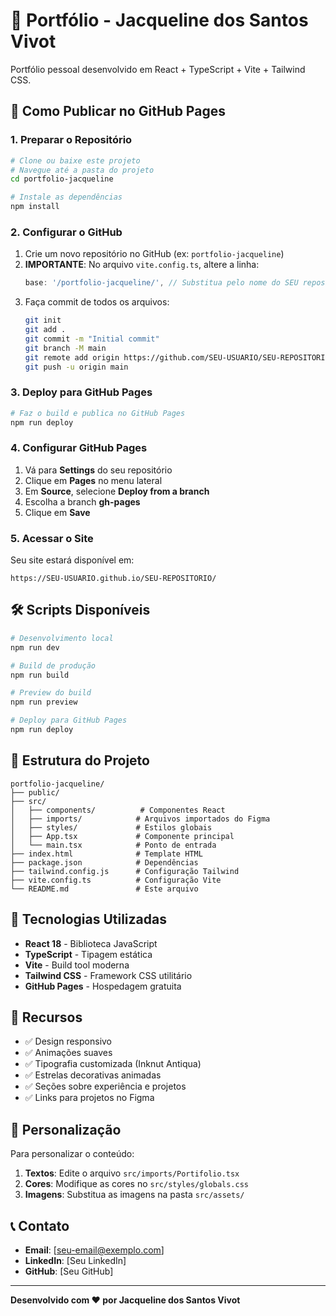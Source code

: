 # 🌟 Portfólio - Jacqueline dos Santos Vivot

Portfólio pessoal desenvolvido em React + TypeScript + Vite + Tailwind CSS.

## 🚀 Como Publicar no GitHub Pages

### 1. **Preparar o Repositório**
```bash
# Clone ou baixe este projeto
# Navegue até a pasta do projeto
cd portfolio-jacqueline

# Instale as dependências
npm install
```

### 2. **Configurar o GitHub**
1. Crie um novo repositório no GitHub (ex: `portfolio-jacqueline`)
2. **IMPORTANTE**: No arquivo `vite.config.ts`, altere a linha:
   ```typescript
   base: '/portfolio-jacqueline/', // Substitua pelo nome do SEU repositório
   ```
3. Faça commit de todos os arquivos:
   ```bash
   git init
   git add .
   git commit -m "Initial commit"
   git branch -M main
   git remote add origin https://github.com/SEU-USUARIO/SEU-REPOSITORIO.git
   git push -u origin main
   ```

### 3. **Deploy para GitHub Pages**
```bash
# Faz o build e publica no GitHub Pages
npm run deploy
```

### 4. **Configurar GitHub Pages**
1. Vá para **Settings** do seu repositório
2. Clique em **Pages** no menu lateral
3. Em **Source**, selecione **Deploy from a branch**
4. Escolha a branch **gh-pages**
5. Clique em **Save**

### 5. **Acessar o Site**
Seu site estará disponível em:
```
https://SEU-USUARIO.github.io/SEU-REPOSITORIO/
```

## 🛠️ Scripts Disponíveis

```bash
# Desenvolvimento local
npm run dev

# Build de produção
npm run build

# Preview do build
npm run preview

# Deploy para GitHub Pages
npm run deploy
```

## 📁 Estrutura do Projeto

```
portfolio-jacqueline/
├── public/
├── src/
│   ├── components/          # Componentes React
│   ├── imports/            # Arquivos importados do Figma
│   ├── styles/             # Estilos globais
│   ├── App.tsx             # Componente principal
│   └── main.tsx            # Ponto de entrada
├── index.html              # Template HTML
├── package.json            # Dependências
├── tailwind.config.js      # Configuração Tailwind
├── vite.config.ts          # Configuração Vite
└── README.md               # Este arquivo
```

## 🎨 Tecnologias Utilizadas

- **React 18** - Biblioteca JavaScript
- **TypeScript** - Tipagem estática
- **Vite** - Build tool moderna
- **Tailwind CSS** - Framework CSS utilitário
- **GitHub Pages** - Hospedagem gratuita

## 📱 Recursos

- ✅ Design responsivo
- ✅ Animações suaves
- ✅ Tipografia customizada (Inknut Antiqua)
- ✅ Estrelas decorativas animadas
- ✅ Seções sobre experiência e projetos
- ✅ Links para projetos no Figma

## 🔧 Personalização

Para personalizar o conteúdo:

1. **Textos**: Edite o arquivo `src/imports/Portifolio.tsx`
2. **Cores**: Modifique as cores no `src/styles/globals.css`
3. **Imagens**: Substitua as imagens na pasta `src/assets/`

## 📞 Contato

- **Email**: [seu-email@exemplo.com]
- **LinkedIn**: [Seu LinkedIn]
- **GitHub**: [Seu GitHub]

---

**Desenvolvido com ❤️ por Jacqueline dos Santos Vivot**